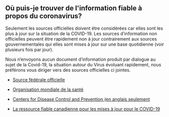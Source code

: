## Où puis-je trouver de l'information fiable à propos du coronavirus?

Seulement les sources officielles doivent être considérées car elles sont les plus à jour sur la situation de la COVID-19. Les sources d’information non officielles peuvent être rapidement non à jour contrairement aux sources gouvernementales qui elles sont mises à jour sur une base quotidienne (voir plusieurs fois par jour).

Nous n’envoyons aucun document d’information produit par dialogue au sujet de la Covid-19, la situation autour du Virus évoluant rapidement, nous préférons vous diriger vers des sources officielles ci jointes.

- [Source fédérale officielle](https://www.canada.ca/fr/sante-publique/services/maladies/maladie-coronavirus-covid-19.html)

- [Organisation mondiale de la santé](https://www.who.int/fr/emergencies/diseases/novel-coronavirus-2019/advice-for-public/q-a-coronaviruses)

- [Centers for Disease Control and Prevention (en anglais seulement](https://www.cdc.gov/coronavirus/2019-ncov/faq.html)

- [La ressource fiable canadienne pour les mises à jour pour le COVID-19](https://fr.c19.ca/)
